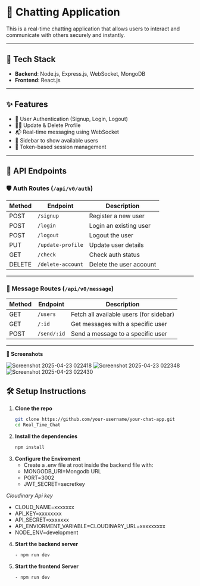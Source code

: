 # 💬 Chatting Application

This is a real-time chatting application that allows users to interact and communicate with others securely and instantly.

---

## 🚀 Tech Stack

- **Backend**: Node.js, Express.js, WebSocket, MongoDB  
- **Frontend**: React.js

---

## ✨ Features

- 🔐 User Authentication (Signup, Login, Logout)
- 🧑‍💼 Update & Delete Profile
- 📬 Real-time messaging using WebSocket
- 🧍 Sidebar to show available users
- 🔄 Token-based session management

---

## 📡 API Endpoints

### 🛡️ Auth Routes (`/api/v0/auth`)
| Method | Endpoint              | Description               |
|--------|-----------------------|---------------------------|
| POST   | `/signup`             | Register a new user       |
| POST   | `/login`              | Login an existing user    |
| POST   | `/logout`             | Logout the user           |
| PUT    | `/update-profile`     | Update user details       |
| GET    | `/check`              | Check auth status         |
| DELETE | `/delete-account`     | Delete the user account   |

---

### 💬 Message Routes (`/api/v0/message`)
| Method | Endpoint              | Description                             |
|--------|-----------------------|-----------------------------------------|
| GET    | `/users`              | Fetch all available users (for sidebar) |
| GET    | `/:id`                | Get messages with a specific user       |
| POST   | `/send/:id`           | Send a message to a specific user       |

---

**📸 Screenshots**

![Screenshot 2025-04-23 022418](https://github.com/user-attachments/assets/4da85ce0-615c-4579-a332-01018b5044ee)
![Screenshot 2025-04-23 022348](https://github.com/user-attachments/assets/d262985c-b55c-4076-a516-877939ad1270)
![Screenshot 2025-04-23 022430](https://github.com/user-attachments/assets/959a913f-7185-4a8e-8bb5-7bd7ff01932a)



## 🛠️ Setup Instructions

1. **Clone the repo**
   ```bash
   git clone https://github.com/your-username/your-chat-app.git
   cd Real_Time_Chat

2. **Install the dependencies**
   ```bash
   npm install

3. **Configure the Enviroment**
   - Create a .env file at root inside the backend file with:
   - MONGODB_URI=Mongodb URL
   - PORT=3002
   - JWT_SECRET=secretkey
 
 *Cloudinary Api key*
   - CLOUD_NAME=xxxxxxx
   - API_KEY=xxxxxxxx
   - API_SECRET=xxxxxxx
   - API_ENVIORMENT_VARIABLE=CLOUDINARY_URL=xxxxxxxxx
   - NODE_ENV=development

4. **Start the backend server**
     ```bash
     - npm run dev

5. **Start the frontend Server**
   ```bash
   - npm run dev
